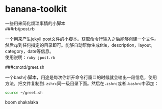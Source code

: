 banana-toolkit
==============

一些用来简化烦琐事情的小脚本    
###rb/jpost.rb     

一个用来产生jekyll post文件的小脚本。获取命令行输入之后能够创建一个文件。然后`cp`到任何指定的目录即可。能够自动帮你生成title，description，layout，category，date等信息。    
使用说明：`ruby jpost.rb`

###cmotd/greet.sh

一个bash小脚本，用途是每次你新开命令行窗口的时候就会输出一段信息，使用方法，把文件复制到`.zshrc`同一级目录下面。然后在`.zshrc`或者`.bashrc`中添加：

```bash
source ~/greet.sh
```

boom shakalaka
